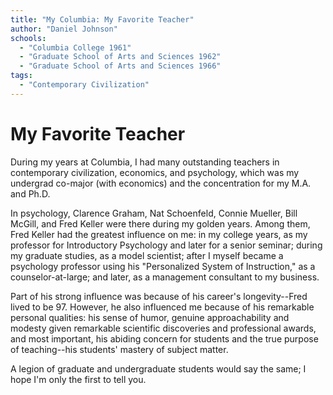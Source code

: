```yaml
---
title: "My Columbia: My Favorite Teacher"
author: "Daniel Johnson"
schools:
  - "Columbia College 1961"
  - "Graduate School of Arts and Sciences 1962"
  - "Graduate School of Arts and Sciences 1966"
tags:
  - "Contemporary Civilization"
---
```


# My Favorite Teacher

During my years at Columbia, I had many outstanding teachers in contemporary civilization, economics, and psychology, which was my undergrad co-major (with economics) and the concentration for my M.A. and Ph.D.

In psychology, Clarence Graham, Nat Schoenfeld, Connie Mueller, Bill McGill, and Fred Keller were there during my golden years. Among them, Fred Keller had the greatest influence on me: in my college years, as my professor for Introductory Psychology and later for a senior seminar; during my graduate studies, as a model scientist;  after I myself became a psychology professor using his "Personalized System of Instruction," as a counselor-at-large; and later, as a management consultant to my business.

Part of his strong influence was because of his career's longevity--Fred lived to be 97. However, he also influenced me because of his remarkable personal qualities: his sense of humor, genuine approachability and modesty given remarkable scientific discoveries and professional awards, and most important, his abiding concern for students and the true purpose of teaching--his students' mastery of subject matter.

A legion of graduate and undergraduate students would say the same; I hope I'm only the first to tell you.
